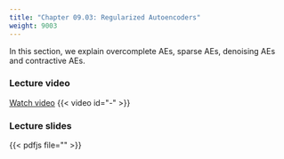 ```yaml
---
title: "Chapter 09.03: Regularized Autoencoders"
weight: 9003
---
```

In this section, we explain overcomplete AEs, sparse AEs, denoising AEs and contractive AEs.

<!--more-->

### Lecture video

[Watch video](https://drive.google.com/file/d/1cSISrsdMPGDc0S4bE7GV10wFLvQmrLZq/view)
{{< video id="-" >}}

### Lecture slides

{{< pdfjs file="" >}}

